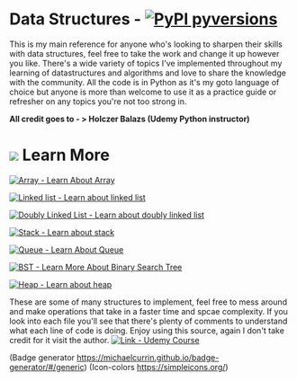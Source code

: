 # Data Structures - [![PyPI pyversions](https://img.shields.io/pypi/pyversions/ansicolortags.svg)](https://pypi.python.org/pypi/ansicolortags/)
This is my main reference for anyone who's looking to sharpen their skills with data structures, feel free to take the work and 
change it up however you like. There's a wide variety of topics I've implemented throughout my learning of datastructures and algorithms and love to
share the knowledge with the community. All the code is in Python as it's my goto language of choice but anyone is more than welcome
to use it as a practice guide or refresher on any topics you're not too strong in.

**All credit goes to - > Holczer Balazs (Udemy Python instructor)**


# <img src="https://img.icons8.com/external-those-icons-lineal-color-those-icons/24/000000/external-brain-medical-healthcare-those-icons-lineal-color-those-icons.png"/> Learn More

[![Array - Learn About Array](https://img.shields.io/badge/Array-Learn_About_Array-40AEF0?style=for-the-badge)](https://github.com/EdrisaJobe/DataStructures/tree/main/Array)

[![Linked list - Learn about linked list](https://img.shields.io/badge/Linked_List-Learn_about_Linked_List-83B81A?style=for-the-badge)](https://github.com/EdrisaJobe/DataStructures/tree/main/Linked%20List)

[![Doubly Linked List - Learn about doubly linked list](https://img.shields.io/badge/Doubly_Linked_List-Learn_about_doubly_linked_list-00B388?style=for-the-badge)](https://github.com/EdrisaJobe/DataStructures/tree/main/LinkedLists)

[![Stack - Learn about stack](https://img.shields.io/badge/Stack-Learn_about_stack-F46D01?style=for-the-badge)](https://github.com/EdrisaJobe/DataStructures/tree/main/Stack)

[![Queue - Learn About Queue](https://img.shields.io/badge/Queue-Learn_About_Queue-A100FF?style=for-the-badge)](https://github.com/EdrisaJobe/DataStructures/tree/main/Queue)

[![BST - Learn More About Binary Search Tree](https://img.shields.io/badge/BST-Learn_More_About_Binary_Search_Tree-FF6550?style=for-the-badge)](https://github.com/EdrisaJobe/DataStructures/tree/main/Binary%20Search%20Tree)

[![Heap - Learn about heap](https://img.shields.io/badge/Heap-Learn_about_heap-9999FF?style=for-the-badge)](https://github.com/EdrisaJobe/DataStructures/tree/main/Heap)

These are some of many structures to implement, feel free to mess around and make operations that take in a faster time and spcae complexity. 
If you look into each file you'll see that there's plenty of comments to understand what each line of code is doing. Enjoy using this source, again I don't take 
credit for it visit the author. [![Link - Udemy Course](https://img.shields.io/badge/Link-Udemy_Course-0099e5)](https://www.udemy.com/course/algorithms-and-data-structures-in-python/)

(Badge generator https://michaelcurrin.github.io/badge-generator/#/generic)
(Icon-colors https://simpleicons.org/)

